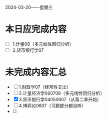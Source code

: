 2024-03-20——星期三
# 本日应完成内容

- [ ] 1.计量08（多元线性回归分析）
- [ ] 2.货币银行学07

# 未完成内容汇总

- [ ] 1.财政学07（经常性支出）
- [ ] 2.计量经济学060708（多元线性回归分析）
- [x] 3.货币银行学04050607（从第二章开始）
- [ ] 4.博弈论0607（习题部分都没听）
- [ ] 